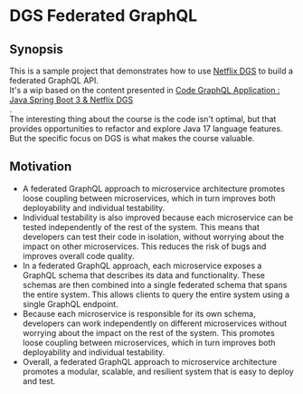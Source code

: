# DGS Federated GraphQL

## Synopsis

This is a sample project that demonstrates how to use [Netflix DGS](https://netflix.github.io/dgs/) to build a federated
GraphQL API.  
It's a wip based on the content presented in [Code GraphQL Application : Java Spring Boot 3 & Netflix DGS  
](https://www.udemy.com/course/code-graphql-application-with-java-spring-boot-netflix-dgs/).   
The interesting thing about the course is the code isn't optimal, but that provides opportunities to refactor and
explore Java 17 language features.   
But the specific focus on DGS is what makes the course valuable.

## Motivation

* A federated GraphQL approach to microservice architecture promotes loose coupling between microservices, which in turn
  improves both deployability and individual testability.
* Individual testability is also improved because each microservice can be tested independently of the rest of the
  system. This means that developers can test their code in isolation, without worrying about the impact on other
  microservices. This reduces the risk of bugs and improves overall code quality.
* In a federated GraphQL approach, each microservice exposes a GraphQL schema that describes its data and functionality.
  These schemas are then combined into a single federated schema that spans the entire system. This allows clients to
  query the entire system using a single GraphQL endpoint.
* Because each microservice is responsible for its own schema, developers can work independently on different
  microservices without worrying about the impact on the rest of the system. This promotes loose coupling between
  microservices, which in turn improves both deployability and individual testability.
* Overall, a federated GraphQL approach to microservice architecture promotes a modular, scalable, and resilient system
  that is easy to deploy and test.
